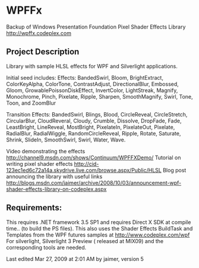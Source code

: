 # WPFFx
Backup of Windows Presentation Foundation Pixel Shader Effects Library http://wpffx.codeplex.com

## Project Description
Library with sample HLSL effects for WPF and Silverlight applications.

Initial seed includes:
Effects:
BandedSwirl, Bloom, BrightExtract, ColorKeyAlpha, ColorTone, ContrastAdjust, DirectionalBlur, Embossed, Gloom, GrowablePoissonDiskEffect, InvertColor, LightStreak, Magnify, Monochrome, Pinch, Pixelate, Ripple, Sharpen, SmoothMagnify, Swirl, Tone, Toon, and ZoomBlur

Transition Effects:
BandedSwirl, Blings, Blood, CircleReveal, CircleStretch, CircularBlur, CloudReveral, Cloudy, Crumble, Dissolve, DropFade, Fade, LeastBright, LineReveal, MostBright, PixelateIn, PixelateOut, Pixelate, RadialBlur, RadialWiggle, RandomCircleReveal, Ripple, Rotate, Saturate, Shrink, SlideIn, SmoothSwirl, Swirl, Water, Wave.

Video demonstrating the effects http://channel9.msdn.com/shows/Continuum/WPFFXDemo/
Tutorial on writing pixel shader effects http://cid-123ec1ed6c72a14a.skydrive.live.com/browse.aspx/Public/HLSL
Blog post announcing the library with useful links http://blogs.msdn.com/jaimer/archive/2008/10/03/announcement-wpf-shader-effects-library-on-codeplex.aspx

## Requirements:
This requires .NET framework 3.5 SP1 and requires Direct X SDK at compile time.. (to build the PS files).
This also uses the Shader Effects BuildTask and Templates from the WPF futures samples at http://www.codeplex.com/wpf 
For silverlight, Silverlight 3 Preview ( released at MIX09) and the corresponding tools are needed.

Last edited Mar 27, 2009 at 2:01 AM by jaimer, version 5